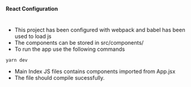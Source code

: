 **React Configuration**
#

- This project has been configured with webpack and babel has been used to load js
- The components can be stored in src/components/
- To run the app use the following commands
```
yarn dev
```
- Main Index JS files contains components imported from App.jsx
- The file should compile sucessfully.
